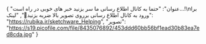 {
  "عنوان": "حتما به کانال اطلاع رسانی ما سر بزنید خبر های خوبی در راه است...!\nبرا ورود به کانال اطلاع رسانی برروی تصویر بالا ضربه بزنید👀",
  "لینک": "https://rubika.ir/sketchware_Helping",
  "تصویر": "https://s19.picofile.com/file/8435076892/453ddd60bb56bf1ead30b83ea7ed8cda.jpg"
}
